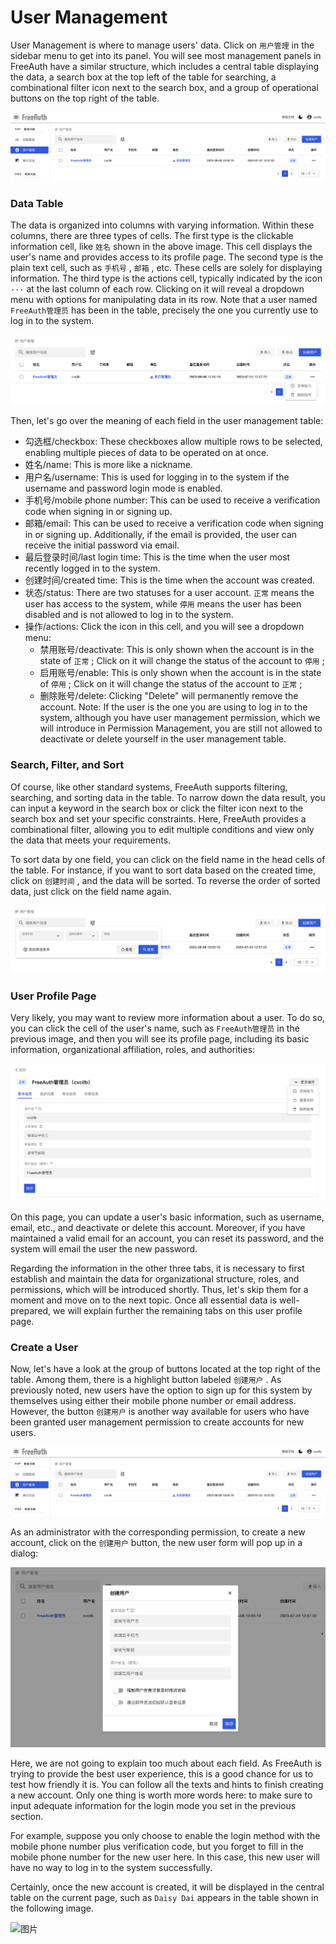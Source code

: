 # User Management

User Management is where to manage users' data. Click on `用户管理` in the sidebar menu to get into its panel. You will see most management panels in FreeAuth have a similar structure, which includes a central table displaying the data, a search box at the top left of the table for searching, a combinational filter icon next to the search box, and a group of operational buttons on the top right of the table.

![图片](/assets/manual/2-2-1.png)

### Data Table

The data is organized into columns with varying information. Within these columns, there are three types of cells. The first type is the clickable information cell, like `姓名`  shown in the above image. This cell displays the user's name and provides access to its profile page. The second type is the plain text cell, such as  `手机号` , `邮箱` , etc. These cells are solely for displaying information. The third type is the actions cell, typically indicated by the icon `···`  at the last column of each row. Clicking on it will reveal a dropdown menu with options for manipulating data in its row. Note that a user named `FreeAuth管理员` has been in the table, precisely the one you currently use to log in to the system.

![图片](/assets/manual/2-2-2.png)

Then, let's go over the meaning of each field in the user management table:

* 勾选框/checkbox: These checkboxes allow multiple rows to be selected, enabling multiple pieces of data to be operated on at once.
* 姓名/name: This is more like a nickname.
* 用户名/username: This is used for logging in to the system if the username and password login mode is enabled.
* 手机号/mobile phone number: This can be used to receive a verification code when signing in or signing up.
* 邮箱/email: This can be used to receive a verification code when signing in or signing up. Additionally, if the email is provided, the user can receive the initial password via email.
* 最后登录时间/last login time: This is the time when the user most recently logged in to the system.
* 创建时间/created time: This is the time when the account was created.
* 状态/status: There are two statuses for a user account. `正常` means the user has access to the system, while `停用` means the user has been disabled and is not allowed to log in to the system.
* 操作/actions: Click the icon in this cell, and you will see a dropdown menu:
    * 禁用账号/deactivate: This is only shown when the account is in the state of `正常` ; Click on it will change the status of the account to `停用` ;
    * 启用账号/enable: This is only shown when the account is in the state of `停用` ; Click on it will change the status of the account to `正常` ; 
    * 删除账号/delete: Clicking "Delete" will permanently remove the account.
Note: If the user is the one you are using to log in to the system, although you have user management permission, which we will introduce in Permission Management, you are still not allowed to deactivate or delete yourself in the user management table.

### Search, Filter, and Sort

Of course, like other standard systems, FreeAuth supports filtering, searching, and sorting data in the table. To narrow down the data result, you can input a keyword in the search box or click the filter icon next to the search box and set your specific constraints. Here, FreeAuth provides a combinational filter, allowing you to edit multiple conditions and view only the data that meets your requirements.

To sort data by one field, you can click on the field name in the head cells of the table. For instance, if you want to sort data based on the created time, click on `创建时间` , and the data will be sorted. To reverse the order of sorted data, just click on the field name again. 

![图片](/assets/manual/2-2-3.png)

### User Profile Page

Very likely, you may want to review more information about a user. To do so, you can click the cell of the user's name, such as `FreeAuth管理员` in the previous image, and then you will see its profile page, including its basic information, organizational affiliation, roles, and authorities:

![图片](/assets/manual/2-2-4.png)

On this page, you can update a user's basic information, such as username, email, etc., and deactivate or delete this account. Moreover, if you have maintained a valid email for an account, you can reset its password, and the system will email the user the new password.

Regarding the information in the other three tabs, it is necessary to first establish and maintain the data for organizational structure, roles, and permissions, which will be introduced shortly. Thus, let's skip them for a moment and move on to the next topic. Once all essential data is well-prepared, we will explain further the remaining tabs on this user profile page. 

### Create a User

Now, let's have a look at the group of buttons located at the top right of the table. Among them, there is a highlight button labeled `创建用户` . As previously noted, new users have the option to sign up for this system by themselves using either their mobile phone number or email address. However, the button `创建用户` is another way available for users who have been granted user management permission to create accounts for new users.

![图片](/assets/manual/2-2-1.png)

As an administrator with the corresponding permission, to create a new account, click on the `创建用户` button, the new user form will pop up in a dialog:

![图片](/assets/manual/2-2-5.png)

Here, we are not going to explain too much about each field. As FreeAuth is trying to provide the best user experience, this is a good chance for us to test how friendly it is. You can follow all the texts and hints to finish creating a new account. Only one thing is worth more words here: to make sure to input adequate information for the login mode you set in the previous section. 

For example, suppose you only choose to enable the login method with the mobile phone number plus verification code, but you forget to fill in the mobile phone number for the new user here. In this case, this new user will have no way to log in to the system successfully.

Certainly, once the new account is created, it will be displayed in the central table on the current page, such as `Daisy Dai` appears in the table shown in the following image.

![图片](/assets/manual/2-2-.png)

